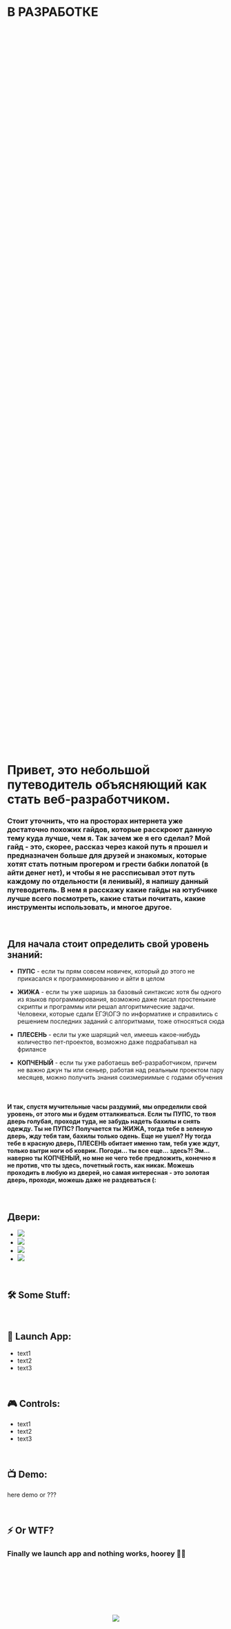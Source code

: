 <h1> 
    В РАЗРАБОТКЕ
</h1>

</br></br></br></br></br></br></br></br></br></br></br></br></br></br></br></br></br></br></br></br></br></br></br></br></br></br></br></br></br></br></br></br></br></br></br></br></br></br></br></br></br></br></br></br></br></br></br></br></br></br></br></br></br></br></br></br></br></br></br></br></br></br></br></br></br></br></br></br></br></br></br></br></br></br></br></br></br></br></br></br></br></br></br></br></br></br></br></br></br></br></br></br></br></br></br></br></br></br>

<h1> 
    Привет, это небольшой путеводитель объясняющий как стать веб-разработчиком.
</h1>
<h3>
Стоит уточнить, что на просторах интернета уже достаточно похожих гайдов, которые расскроют данную тему куда лучше, чем я. Так зачем же я его сделал? Мой гайд - это, скорее, рассказ через какой путь я прошел и предназначен больше для друзей и знакомых, которые хотят стать потным прогером и грести бабки лопатой (в айти денег нет), и чтобы я не рассписывал этот путь каждому по отдельности (я ленивый), я напишу данный путеводитель. В нем я расскажу какие гайды на ютубчике лучше всего посмотреть, какие статьи почитать, какие инструменты использовать, и многое другое. 
</h3>

</br>


<h3>
</h3>


<h2>
Для начала стоит определить свой уровень знаний:
</h2>

- <strong>ПУПС</strong> - если ты прям совсем новичек, который до этого не прикасался к программированию и айти в целом

- <strong>ЖИЖА</strong> - если ты уже шаришь за базовый синтаксис хотя бы одного из языков программирования, возможно даже писал простенькие скрипты и программы или решал алгоритмические задачи. Человеки, которые сдали ЕГЭ\ОГЭ по информатике и справились с решением последних заданий с алгоритмами, тоже относяться сюда

- <strong>ПЛЕСЕНЬ</strong> - если ты уже шарящий чел, имеешь какое-нибудь количество пет-проектов, возможно даже подрабатывал на фрилансе

- <strong>КОПЧЕНЫЙ</strong> - если ты уже работаешь веб-разработчиком, причем не важно джун ты или сеньер, работая над реальным проектом пару месяцев, можно получить знания соизмериимые с годами обучения

</br>

<h4>
И так, спустя мучительные часы раздумий, мы определили свой уровень, от этого мы и будем отталкиваться. Если ты ПУПС, то твоя дверь голубая, проходи туда, не забудь надеть бахилы и снять одежду. Ты не ПУПС? Получается ты ЖИЖА, тогда тебе в зеленую дверь, жду тебя там, бахилы только одень. Еще не ушел? Ну тогда тебе в красную дверь, ПЛЕСЕНЬ обитает именно там, тебя уже ждут, только вытри ноги об коврик. Погоди... ты все еще... здесь?! Эм... наверно ты КОПЧЕНЫЙ, но мне не чего тебе предложить, конечно я не против, что ты здесь, почетный гость, как никак. Можешь проходить в любую из дверей, но самая интересная - это золотая дверь, проходи, можешь даже не раздеваться (:
</h4>

</br>

<h2>
Двери:
</h2>

- [![](https://img.shields.io/badge/дверь-blue?style=for-the-badge)](ыфв)
- [![](https://img.shields.io/badge/дверь-green?style=for-the-badge)](ыфв)
- [![](https://img.shields.io/badge/дверь-red?style=for-the-badge)](ыфв)
- [![](https://img.shields.io/badge/дверь-gold?style=for-the-badge)](фыв)

</br>

<h2>
  🛠️ Some Stuff:
</h2>





</br>



<h2>
  🚀 Launch App:
</h2>

- text1
- text2
- text3



</br>



<h2>
  🎮 Controls:
</h2>

- text1
- text2
- text3



</br>



<h2>
 📺 Demo:
</h2>

here demo or ???



</br>



<h2>
⚡ Or WTF?
</h2>


<h3>
    Finally we launch app and nothing works, hoorey 🗿🚬
</h3>




<br/>
<br/>
<br/>
<br/>
<br/>
<br/>



<p align="center">
  <img src="https://capsule-render.vercel.app/api?type=waving&color=d179b8&height=64&section=footer"/>
</p>


